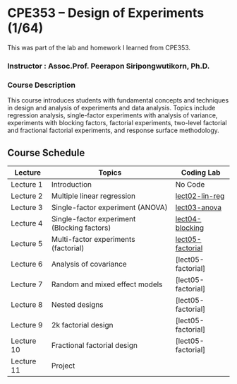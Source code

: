 # CPE353 – Design of Experiments (1/64)
This was part of the lab and homework I learned from CPE353.

### Instructor : Assoc.Prof. Peerapon Siripongwutikorn, Ph.D.

### Course Description
This course introduces students with fundamental concepts and techniques in design and analysis of experiments
and data analysis. Topics include regression analysis, single-factor experiments with analysis of variance,
experiments with blocking factors, factorial experiments, two-level factorial and fractional factorial experiments,
and response surface methodology.

## Course Schedule

| Lecture    | Topics                                        | Coding Lab                           |
| ------- | --------------------------------------------- | ------------------------------------ |
| Lecture 1  | Introduction                                  | No Code                              |
| Lecture 2  | Multiple linear regression                    | [lect02-lin-reg](lect02-lin-reg.ipynb)|
| Lecture 3  | Single-factor experiment (ANOVA)              | [lect03-anova](lect03-anova.ipynb)   |
| Lecture 4  | Single-factor experiment (Blocking factors)   | [lect04-blocking](lect04-blocking.ipynb)|
| Lecture 5  | Multi-factor experiments (factorial)          | [lect05-factorial](lect05-factorial.ipynb)|
| Lecture 6  | Analysis of covariance                        | [lect05-factorial]            |
| Lecture 7  | Random and mixed effect models                | [lect05-factorial]           |
| Lecture 8  | Nested designs                                | [lect05-factorial]              |
| Lecture 9  | 2k factorial design                           | [lect05-factorial]                   |
| Lecture 10 | Fractional factorial design                   | [lect05-factorial]                |
| Lecture 11 | Project                                       |                                      |



